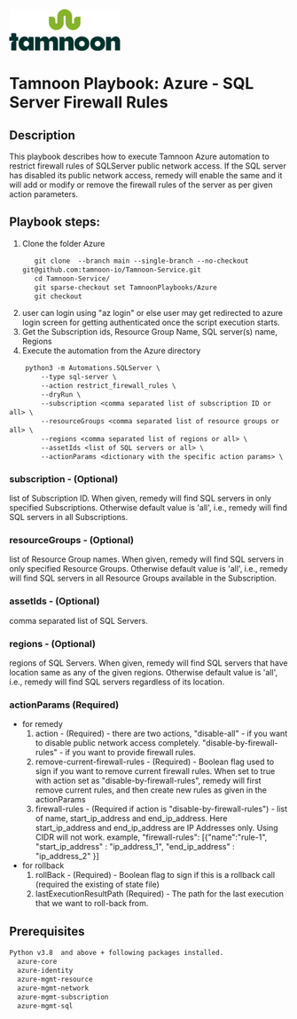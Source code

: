 
<img src="../../../images/icons/Tamnoon.png" width="200"/>

# Tamnoon Playbook: Azure  - SQL Server Firewall Rules


## Description
This playbook describes how to execute Tamnoon Azure automation to restrict firewall rules of SQLServer public network access.
If the SQL server has disabled its public network access, remedy will enable the same and it will add or modify or remove the firewall rules of the server as per given action parameters.

## Playbook steps:
1. Clone the folder Azure
   ``````
      git clone  --branch main --single-branch --no-checkout git@github.com:tamnoon-io/Tamnoon-Service.git
      cd Tamnoon-Service/
      git sparse-checkout set TamnoonPlaybooks/Azure
      git checkout

   ``````  
2. user can login using "az login" or else user may get redirected to azure login screen for getting authenticated once the script execution starts.
3. Get the Subscription ids, Resource Group Name, SQL server(s) name, Regions
4. Execute the automation from the Azure directory

``````
    python3 -m Automations.SQLServer \
        --type sql-server \
        --action restrict_firewall_rules \
        --dryRun \
        --subscription <comma separated list of subscription ID or all> \
        --resourceGroups <comma separated list of resource groups or all> \
        --regions <comma separated list of regions or all> \
        --assetIds <list of SQL servers or all> \
        --actionParams <dictionary with the specific action params> \

``````
### subscription - (Optional)
 list of Subscription ID. When given, remedy will find SQL servers in only specified Subscriptions. Otherwise default value is 'all', i.e., remedy will find SQL servers in all Subscriptions.
  
### resourceGroups - (Optional)
 list of Resource Group names. When given, remedy will find SQL servers in only specified Resource Groups. Otherwise default value is 'all', i.e., remedy will find SQL servers in all Resource Groups available in the Subscription. 

### assetIds - (Optional)
 comma separated list of SQL Servers.

### regions - (Optional)
 regions of SQL Servers. When given, remedy will find SQL servers that have location same as any of the given regions. Otherwise default value is 'all', i.e., remedy will find SQL servers regardless of its location. 

### actionParams (Required)
   - for remedy
      1. action - (Required) - there are two actions,
         "disable-all" - if you want to disable public network access completely.
         "disable-by-firewall-rules" - if you want to provide firewall rules.
      2. remove-current-firewall-rules - (Required) - Boolean flag used to sign if you want to remove current firewall rules.
         When set to true with action set as "disable-by-firewall-rules", remedy will first remove current rules, and then create new rules as given in the actionParams
      3. firewall-rules - (Required if action is "disable-by-firewall-rules") - list of name, start_ip_address and end_ip_address. Here start_ip_address and end_ip_address are IP Addresses only. Using CIDR will not work.
         example, "firewall-rules": [{"name":"rule-1", "start_ip_address" : "ip_address_1", "end_ip_address" : "ip_address_2" }]
   - for rollback 
      1. rollBack - (Required) - Boolean flag to sign if this is a rollback call (required the existing of state file)
      2. lastExecutionResultPath (Required) - The path for the last execution that we want to roll-back from.



## Prerequisites 
    Python v3.8  and above + following packages installed.    
      azure-core
      azure-identity
      azure-mgmt-resource
      azure-mgmt-network
      azure-mgmt-subscription
      azure-mgmt-sql


